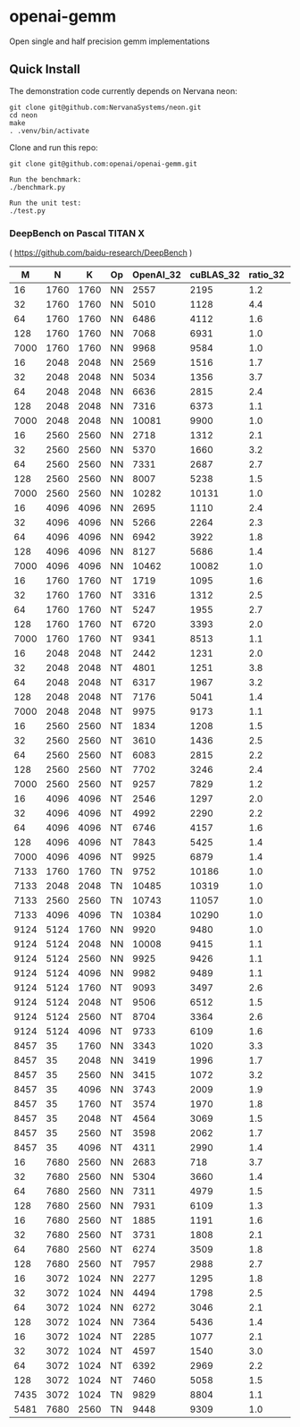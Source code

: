 # openai-gemm
Open single and half precision gemm implementations

## Quick Install

The demonstration code currently depends on Nervana neon:

    git clone git@github.com:NervanaSystems/neon.git
    cd neon
    make
    . .venv/bin/activate

Clone and run this repo:

    git clone git@github.com:openai/openai-gemm.git

    Run the benchmark:
    ./benchmark.py

    Run the unit test:
    ./test.py


### DeepBench on Pascal TITAN X
( https://github.com/baidu-research/DeepBench )


|     M|     N|     K| Op|OpenAI_32|cuBLAS_32|ratio_32|OpenAI_16|cuBLAS_16|ratio_16|
|------|------|------|---|---------|---------|--------|---------|---------|--------|
|    16|  1760|  1760| NN|     2557|     2195|     1.2|     3507|      346|    10.1|
|    32|  1760|  1760| NN|     5010|     1128|     4.4|     6814|      526|    13.0|
|    64|  1760|  1760| NN|     6486|     4112|     1.6|     8235|     2801|     2.9|
|   128|  1760|  1760| NN|     7068|     6931|     1.0|     9400|     5307|     1.8|
|  7000|  1760|  1760| NN|     9968|     9584|     1.0|    10515|     9807|     1.1|
|    16|  2048|  2048| NN|     2569|     1516|     1.7|     3619|      242|    15.0|
|    32|  2048|  2048| NN|     5034|     1356|     3.7|     6576|      606|    10.8|
|    64|  2048|  2048| NN|     6636|     2815|     2.4|     8285|     3241|     2.6|
|   128|  2048|  2048| NN|     7316|     6373|     1.1|     9066|     5334|     1.7|
|  7000|  2048|  2048| NN|    10081|     9900|     1.0|    11275|     9948|     1.1|
|    16|  2560|  2560| NN|     2718|     1312|     2.1|     4312|      251|    17.2|
|    32|  2560|  2560| NN|     5370|     1660|     3.2|     7525|      749|    10.0|
|    64|  2560|  2560| NN|     7331|     2687|     2.7|     8436|      951|     8.9|
|   128|  2560|  2560| NN|     8007|     5238|     1.5|     9277|     6123|     1.5|
|  7000|  2560|  2560| NN|    10282|    10131|     1.0|    11027|     9974|     1.1|
|    16|  4096|  4096| NN|     2695|     1110|     2.4|     4442|      266|    16.7|
|    32|  4096|  4096| NN|     5266|     2264|     2.3|     7723|      758|    10.2|
|    64|  4096|  4096| NN|     6942|     3922|     1.8|     8904|     1055|     8.4|
|   128|  4096|  4096| NN|     8127|     5686|     1.4|     9711|     5681|     1.7|
|  7000|  4096|  4096| NN|    10462|    10082|     1.0|    11152|     9991|     1.1|
|    16|  1760|  1760| NT|     1719|     1095|     1.6|     2692|      290|     9.3|
|    32|  1760|  1760| NT|     3316|     1312|     2.5|     5068|      447|    11.3|
|    64|  1760|  1760| NT|     5247|     1955|     2.7|     7621|     1797|     4.2|
|   128|  1760|  1760| NT|     6720|     3393|     2.0|     8886|     3342|     2.7|
|  7000|  1760|  1760| NT|     9341|     8513|     1.1|    10085|     9635|     1.0|
|    16|  2048|  2048| NT|     2442|     1231|     2.0|     3641|      299|    12.2|
|    32|  2048|  2048| NT|     4801|     1251|     3.8|     5849|      468|    12.5|
|    64|  2048|  2048| NT|     6317|     1967|     3.2|     7825|     3128|     2.5|
|   128|  2048|  2048| NT|     7176|     5041|     1.4|     8616|     4843|     1.8|
|  7000|  2048|  2048| NT|     9975|     9173|     1.1|    10741|     9560|     1.1|
|    16|  2560|  2560| NT|     1834|     1208|     1.5|     3154|      297|    10.6|
|    32|  2560|  2560| NT|     3610|     1436|     2.5|     5418|      584|     9.3|
|    64|  2560|  2560| NT|     6083|     2815|     2.2|     8331|     1042|     8.0|
|   128|  2560|  2560| NT|     7702|     3246|     2.4|     8857|     5259|     1.7|
|  7000|  2560|  2560| NT|     9257|     7829|     1.2|    10659|     9548|     1.1|
|    16|  4096|  4096| NT|     2546|     1297|     2.0|     4164|      309|    13.5|
|    32|  4096|  4096| NT|     4992|     2290|     2.2|     8156|      775|    10.5|
|    64|  4096|  4096| NT|     6746|     4157|     1.6|     8429|     1381|     6.1|
|   128|  4096|  4096| NT|     7843|     5425|     1.4|     9298|     5527|     1.7|
|  7000|  4096|  4096| NT|     9925|     6879|     1.4|    10630|     9784|     1.1|
|  7133|  1760|  1760| TN|     9752|    10186|     1.0|    10517|     8912|     1.2|
|  7133|  2048|  2048| TN|    10485|    10319|     1.0|    10674|     9608|     1.1|
|  7133|  2560|  2560| TN|    10743|    11057|     1.0|    11195|    10059|     1.1|
|  7133|  4096|  4096| TN|    10384|    10290|     1.0|    10980|    10558|     1.0|
|  9124|  5124|  1760| NN|     9920|     9480|     1.0|    10580|     9743|     1.1|
|  9124|  5124|  2048| NN|    10008|     9415|     1.1|    10602|     9796|     1.1|
|  9124|  5124|  2560| NN|     9925|     9426|     1.1|    10586|     9850|     1.1|
|  9124|  5124|  4096| NN|     9982|     9489|     1.1|    10580|     9472|     1.1|
|  9124|  5124|  1760| NT|     9093|     3497|     2.6|     9302|     8692|     1.1|
|  9124|  5124|  2048| NT|     9506|     6512|     1.5|     9506|     8883|     1.1|
|  9124|  5124|  2560| NT|     8704|     3364|     2.6|     9855|     7733|     1.3|
|  9124|  5124|  4096| NT|     9733|     6109|     1.6|    10278|     8760|     1.2|
|  8457|    35|  1760| NN|     3343|     1020|     3.3|     3841|      736|     5.2|
|  8457|    35|  2048| NN|     3419|     1996|     1.7|     4782|      803|     6.0|
|  8457|    35|  2560| NN|     3415|     1072|     3.2|     3868|      789|     4.9|
|  8457|    35|  4096| NN|     3743|     2009|     1.9|     4741|      804|     5.9|
|  8457|    35|  1760| NT|     3574|     1970|     1.8|     4176|     1243|     3.4|
|  8457|    35|  2048| NT|     4564|     3069|     1.5|     4818|     1255|     3.8|
|  8457|    35|  2560| NT|     3598|     2062|     1.7|     3597|     1135|     3.2|
|  8457|    35|  4096| NT|     4311|     2990|     1.4|     4927|     1303|     3.8|
|    16|  7680|  2560| NN|     2683|      718|     3.7|     4449|      289|    15.4|
|    32|  7680|  2560| NN|     5304|     3660|     1.4|     7837|      979|     8.0|
|    64|  7680|  2560| NN|     7311|     4979|     1.5|     9310|     1274|     7.3|
|   128|  7680|  2560| NN|     7931|     6109|     1.3|     9390|     6591|     1.4|
|    16|  7680|  2560| NT|     1885|     1191|     1.6|     3401|      290|    11.7|
|    32|  7680|  2560| NT|     3731|     1808|     2.1|     6373|     1004|     6.3|
|    64|  7680|  2560| NT|     6274|     3509|     1.8|     8809|     1655|     5.3|
|   128|  7680|  2560| NT|     7957|     2988|     2.7|     9246|     4695|     2.0|
|    16|  3072|  1024| NN|     2277|     1295|     1.8|     3373|      282|    12.0|
|    32|  3072|  1024| NN|     4494|     1798|     2.5|     6011|      807|     7.4|
|    64|  3072|  1024| NN|     6272|     3046|     2.1|     6790|      917|     7.4|
|   128|  3072|  1024| NN|     7364|     5436|     1.4|     7768|     5749|     1.4|
|    16|  3072|  1024| NT|     2285|     1077|     2.1|     3439|      244|    14.1|
|    32|  3072|  1024| NT|     4597|     1540|     3.0|     5645|      677|     8.3|
|    64|  3072|  1024| NT|     6392|     2969|     2.2|     7555|     1204|     6.3|
|   128|  3072|  1024| NT|     7460|     5058|     1.5|     8586|     5535|     1.6|
|  7435|  3072|  1024| TN|     9829|     8804|     1.1|    10123|     9365|     1.1|
|  5481|  7680|  2560| TN|     9448|     9309|     1.0|     9466|     9394|     1.0|


